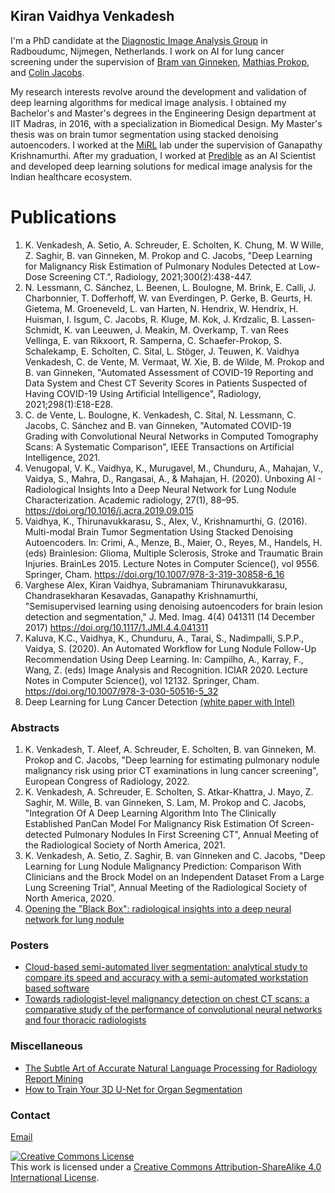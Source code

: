 ## Kiran Vaidhya Venkadesh 

I'm a PhD candidate at the [Diagnostic Image Analysis Group](http://www.diagnijmegen.nl/index.php/Home) in Radboudumc, Nijmegen, Netherlands. I work on AI for lung cancer screening under the supervision of [Bram van Ginneken](http://www.diagnijmegen.nl/index.php/Bram_van_Ginneken), [Mathias Prokop](http://diagnijmegen.nl/index.php/Person?name=Mathias_Prokop), and [Colin Jacobs](http://www.diagnijmegen.nl/index.php/Colin_Jacobs).

My research interests revolve around the development and validation of deep learning algorithms for medical image analysis. I obtained my Bachelor's and Master's degrees in the Engineering Design department at IIT Madras, in 2016, with a specialization in Biomedical Design. My Master's thesis was on brain tumor segmentation using stacked denoising autoencoders. I worked at the [MiRL](https://ed.iitm.ac.in/~gankrish/) lab under the supervision of Ganapathy Krishnamurthi. 
After my graduation, I worked at [Predible](http://predible.com/) as an AI Scientist and developed deep learning solutions for medical image analysis for the Indian healthcare ecosystem.

# Publications

1. K. Venkadesh, A. Setio, A. Schreuder, E. Scholten, K. Chung, M. W Wille, Z. Saghir, B. van Ginneken, M. Prokop and C. Jacobs, "Deep Learning for Malignancy Risk Estimation of Pulmonary Nodules Detected at Low-Dose Screening CT.", Radiology, 2021;300(2):438-447.
2. N. Lessmann, C. Sánchez, L. Beenen, L. Boulogne, M. Brink, E. Calli, J. Charbonnier, T. Dofferhoff, W. van Everdingen, P. Gerke, B. Geurts, H. Gietema, M. Groeneveld, L. van Harten, N. Hendrix, W. Hendrix, H. Huisman, I. Isgum, C. Jacobs, R. Kluge, M. Kok, J. Krdzalic, B. Lassen-Schmidt, K. van Leeuwen, J. Meakin, M. Overkamp, T. van Rees Vellinga, E. van Rikxoort, R. Samperna, C. Schaefer-Prokop, S. Schalekamp, E. Scholten, C. Sital, L. Stöger, J. Teuwen, K. Vaidhya Venkadesh, C. de Vente, M. Vermaat, W. Xie, B. de Wilde, M. Prokop and B. van Ginneken, "Automated Assessment of COVID-19 Reporting and Data System and Chest CT Severity Scores in Patients Suspected of Having COVID-19 Using Artificial Intelligence", Radiology, 2021;298(1):E18-E28.
3. C. de Vente, L. Boulogne, K. Venkadesh, C. Sital, N. Lessmann, C. Jacobs, C. Sánchez and B. van Ginneken, "Automated COVID-19 Grading with Convolutional Neural Networks in Computed Tomography Scans: A Systematic Comparison", IEEE Transactions on Artificial Intelligence, 2021.
4. Venugopal, V. K., Vaidhya, K., Murugavel, M., Chunduru, A., Mahajan, V., Vaidya, S., Mahra, D., Rangasai, A., & Mahajan, H. (2020). Unboxing AI - Radiological Insights Into a Deep Neural Network for Lung Nodule Characterization. Academic radiology, 27(1), 88–95. https://doi.org/10.1016/j.acra.2019.09.015
5. Vaidhya, K., Thirunavukkarasu, S., Alex, V., Krishnamurthi, G. (2016). Multi-modal Brain Tumor Segmentation Using Stacked Denoising Autoencoders. In: Crimi, A., Menze, B., Maier, O., Reyes, M., Handels, H. (eds) Brainlesion: Glioma, Multiple Sclerosis, Stroke and Traumatic Brain Injuries. BrainLes 2015. Lecture Notes in Computer Science(), vol 9556. Springer, Cham. https://doi.org/10.1007/978-3-319-30858-6_16
6. Varghese Alex, Kiran Vaidhya, Subramaniam Thirunavukkarasu, Chandrasekharan Kesavadas, Ganapathy Krishnamurthi, "Semisupervised learning using denoising autoencoders for brain lesion detection and segmentation," J. Med. Imag. 4(4) 041311 (14 December 2017) https://doi.org/10.1117/1.JMI.4.4.041311
7. Kaluva, K.C., Vaidhya, K., Chunduru, A., Tarai, S., Nadimpalli, S.P.P., Vaidya, S. (2020). An Automated Workflow for Lung Nodule Follow-Up Recommendation Using Deep Learning. In: Campilho, A., Karray, F., Wang, Z. (eds) Image Analysis and Recognition. ICIAR 2020. Lecture Notes in Computer Science(), vol 12132. Springer, Cham. https://doi.org/10.1007/978-3-030-50516-5_32
8. Deep Learning for Lung Cancer Detection [(white paper with Intel)](https://simplecore.intel.com/ai/wp-content/uploads/sites/69/PredibleHealth_DeepLearningForLungCancerDetection_WP.pdf)

### Abstracts
1. K. Venkadesh, T. Aleef, A. Schreuder, E. Scholten, B. van Ginneken, M. Prokop and C. Jacobs, "Deep learning for estimating pulmonary nodule malignancy risk using prior CT examinations in lung cancer screening", European Congress of Radiology, 2022.
2. K. Venkadesh, A. Schreuder, E. Scholten, S. Atkar-Khattra, J. Mayo, Z. Saghir, M. Wille, B. van Ginneken, S. Lam, M. Prokop and C. Jacobs, "Integration Of A Deep Learning Algorithm Into The Clinically Established PanCan Model For Malignancy Risk Estimation Of Screen-detected Pulmonary Nodules In First Screening CT", Annual Meeting of the Radiological Society of North America, 2021.
3. K. Venkadesh, A. Setio, Z. Saghir, B. van Ginneken and C. Jacobs, "Deep Learning for Lung Nodule Malignancy Prediction: Comparison With Clinicians and the Brock Model on an Independent Dataset From a Large Lung Screening Trial", Annual Meeting of the Radiological Society of North America, 2020.
4. [Opening the "Black Box": radiological insights into a deep neural network for lung nodule](https://event.crowdcompass.com/ecr19/activity/877mEGBPNO)


### Posters
- [Cloud-based semi-automated liver segmentation: analytical study to compare its speed and accuracy with a semi-automated workstation based software](https://posterng.netkey.at/esr/viewing/index.php?module=viewing_poster&doi=10.26044/ecr2019/C-2866)
- [Towards radiologist-level malignancy detection on chest CT scans: a comparative study of the performance of convolutional neural networks and four thoracic radiologists](https://posterng.netkey.at/esr/viewing/index.php?module=viewing_poster&doi=10.26044/ecr2019/C-2065)

### Miscellaneous
- [The Subtle Art of Accurate Natural Language Processing for Radiology Report Mining](https://dps2019.rsna.org/exhibit/?exhibit=AI129-ED-X)
- [How to Train Your 3D U-Net for Organ Segmentation](https://dps2019.rsna.org/exhibit/?exhibit=IN134-ED-X)

### Contact

[Email](mailto:kiranvaidhya93@gmail.com)

<a rel="license" href="http://creativecommons.org/licenses/by-sa/4.0/"><img alt="Creative Commons License" style="border-width:0" src="https://i.creativecommons.org/l/by-sa/4.0/80x15.png" /></a><br />This work is licensed under a <a rel="license" href="http://creativecommons.org/licenses/by-sa/4.0/">Creative Commons Attribution-ShareAlike 4.0 International License</a>.
